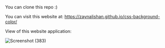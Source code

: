 You can clone this repo :)

You can visit this website at: https://zaynalishan.github.io/css-background-color/

View of this website application:

![Screenshot (383)](https://user-images.githubusercontent.com/88776455/148592367-faf8fdae-53e8-4750-be5f-f18fe5e50bbe.png)
